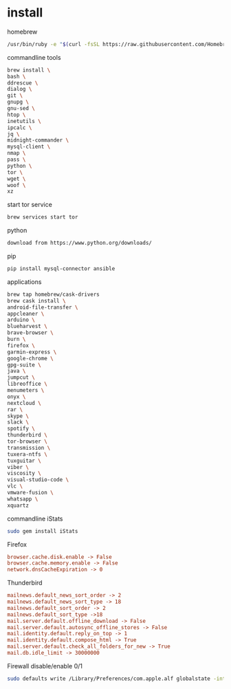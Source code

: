 # install

homebrew

```sh
/usr/bin/ruby -e "$(curl -fsSL https://raw.githubusercontent.com/Homebrew/install/master/install)"
```

commandline tools

```sh
brew install \
bash \
ddrescue \
dialog \
git \
gnupg \
gnu-sed \
htop \
inetutils \
ipcalc \
jq \
midnight-commander \
mysql-client \
nmap \
pass \
python \
tor \
wget \
woof \
xz
```

start tor service

```sh
brew services start tor
```

python

```sh
download from https://www.python.org/downloads/
```

pip

```sh
pip install mysql-connector ansible
```

applications

```sh
brew tap homebrew/cask-drivers
brew cask install \
android-file-transfer \
appcleaner \
arduino \
blueharvest \
brave-browser \
burn \
firefox \
garmin-express \
google-chrome \
gpg-suite \
java \
jumpcut \
libreoffice \
menumeters \
onyx \
nextcloud \
rar \
skype \
slack \
spotify \
thunderbird \
tor-browser \
transmission \
tuxera-ntfs \
tuxguitar \
viber \
viscosity \
visual-studio-code \
vlc \
vmware-fusion \
whatsapp \
xquartz
```

commandline iStats

```sh
sudo gem install iStats
```

Firefox

```ini
browser.cache.disk.enable -> False
browser.cache.memory.enable -> False
network.dnsCacheExpiration -> 0
```

Thunderbird

```ini
mailnews.default_news_sort_order -> 2
mailnews.default_news_sort_type -> 18
mailnews.default_sort_order -> 2
mailnews.default_sort_type ->18
mail.server.default.offline_download -> False
mail.server.default.autosync_offline_stores -> False
mail.identity.default.reply_on_top -> 1
mail.identity.default.compose_html -> True
mail.server.default.check_all_folders_for_new -> True
mail.db.idle_limit -> 30000000
```

Firewall disable/enable 0/1

```sh
sudo defaults write /Library/Preferences/com.apple.alf globalstate -int 0
```
